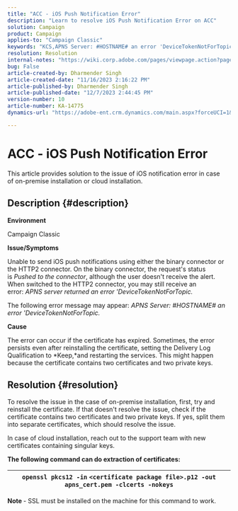 ```yaml
---
title: "ACC - iOS Push Notification Error"
description: "Learn to resolve iOS Push Notification Error on ACC"
solution: Campaign
product: Campaign
applies-to: "Campaign Classic"
keywords: "KCS,APNS Server: #HOSTNAME# an error 'DeviceTokenNotForTopic'"
resolution: Resolution
internal-notes: "https://wiki.corp.adobe.com/pages/viewpage.action?pageId=1334124733"
bug: False
article-created-by: Dharmender Singh
article-created-date: "11/16/2023 2:16:22 PM"
article-published-by: Dharmender Singh
article-published-date: "12/7/2023 2:44:45 PM"
version-number: 10
article-number: KA-14775
dynamics-url: "https://adobe-ent.crm.dynamics.com/main.aspx?forceUCI=1&pagetype=entityrecord&etn=knowledgearticle&id=8e1a5fb3-8a84-ee11-8179-6045bd006e5a"

---
```

# ACC - iOS Push Notification Error


This article provides solution to the issue of iOS notification error in case of on-premise installation or cloud installation.

## Description {#description}




<b>Environment</b>

Campaign Classic



<b>Issue/Symptoms</b>

Unable to send iOS push notifications using either the binary connector or the HTTP2 connector. On the binary connector, the request's status is *Pushed to the connector*, although the user doesn't receive the alert. When switched to the HTTP2 connector, you may still receive an error: *APNS server returned an error 'DeviceTokenNotForTopic.*



The following error message may appear: *APNS Server: #HOSTNAME# an error 'DeviceTokenNotForTopic.*



<b>Cause</b>



The error can occur if the certificate has expired. Sometimes, the error persists even after reinstalling the certificate, setting the Delivery Log Qualification to *Keep,*and restarting the services. This might happen because the certificate contains two certificates and two private keys.










## Resolution {#resolution}


To resolve the issue in the case of on-premise installation, first, try and reinstall the certificate. If that doesn't resolve the issue, check if the certificate contains two certificates and two private keys. If yes, split them into separate certificates, which should resolve the issue.

In case of cloud installation, reach out to the support team with new certificates containing singular keys.



<b>The following command can do extraction of certificates:</b>


| `openssl pkcs12 -in` `<certificate package file>.p12 -out apns_cert.pem -clcerts -nokeys` |
| --- |




<b>Note </b>- SSL must be installed on the machine for this command to work.
